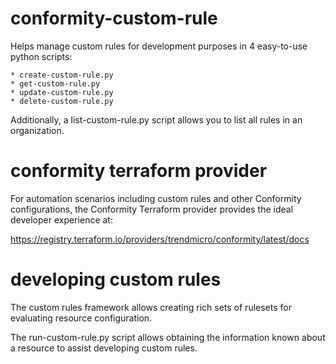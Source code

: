 # conformity-custom-rule

Helps manage custom rules for development purposes in 4 easy-to-use python scripts:

    * create-custom-rule.py
    * get-custom-rule.py
    * update-custom-rule.py
    * delete-custom-rule.py

Additionally, a list-custom-rule.py script allows you to list all rules in an organization.

# conformity terraform provider

For automation scenarios including custom rules and other Conformity configurations, the Conformity Terraform provider provides the ideal developer experience at:

https://registry.terraform.io/providers/trendmicro/conformity/latest/docs

# developing custom rules

The custom rules framework allows creating rich sets of rulesets for evaluating resource configuration.

The run-custom-rule.py script allows obtaining the information known about a resource to assist developing custom rules.
